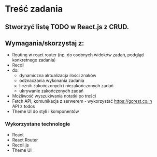 # Treść zadania

## Stworzyć listę TODO w React.js z CRUD.

## Wymagania/skorzystaj z:

- Routing w react router (np. do osobnych widoków zadań, podgląd konkretnego zadania)
- Recoil
- do:
  - dynamiczna aktualizacja ilości znaków
  - odznaczania wykonania zadania
  - licznik zakończonych i niezakończonych zadań
  - ukrywanie zakończonych zadań
- Możliwość wyszukiwania notatki po treści
- Fetch API, komunikacja z serwerem - wykorzystać https://gorest.co.in API z todos
- Theme UI do styli i komponentów

### Wykorzystane technologie

- React
- React Router
- Recoil.js
- Theme UI
